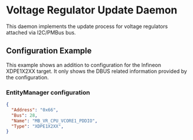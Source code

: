 # Voltage Regulator Update Daemon

This daemon implements the update process for voltage regulators attached via
I2C/PMBus bus.

## Configuration Example

This example shows an addition to configuration for the Infineon XDPE1X2XX target. It
only shows the DBUS related information provided by the configuration.

### EntityManager configuration

```json
{
  "Address": "0x66",
  "Bus": 28,
  "Name": "MB_VR_CPU_VCORE1_PDDIO",
  "Type": "XDPE1X2XX",
}
```
